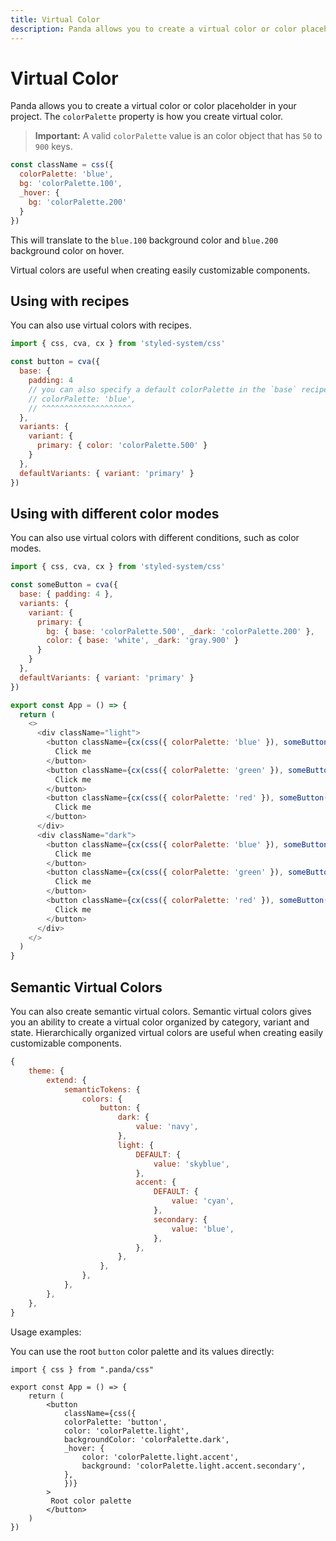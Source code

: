 ```yaml
---
title: Virtual Color
description: Panda allows you to create a virtual color or color placeholder in your project.
---
```


# Virtual Color

Panda allows you to create a virtual color or color placeholder in your project. The `colorPalette` property is how you
create virtual color.

> **Important:** A valid `colorPalette` value is an color object that has `50` to `900` keys.

```js
const className = css({
  colorPalette: 'blue',
  bg: 'colorPalette.100',
  _hover: {
    bg: 'colorPalette.200'
  }
})
```

This will translate to the `blue.100` background color and `blue.200` background color on hover.

Virtual colors are useful when creating easily customizable components.

## Using with recipes

You can also use virtual colors with recipes.

```js
import { css, cva, cx } from 'styled-system/css'

const button = cva({
  base: {
    padding: 4
    // you can also specify a default colorPalette in the `base` recipe key
    // colorPalette: 'blue',
    // ^^^^^^^^^^^^^^^^^^^^
  },
  variants: {
    variant: {
      primary: { color: 'colorPalette.500' }
    }
  },
  defaultVariants: { variant: 'primary' }
})
```

## Using with different color modes

You can also use virtual colors with different conditions, such as color modes.

```js
import { css, cva, cx } from 'styled-system/css'

const someButton = cva({
  base: { padding: 4 },
  variants: {
    variant: {
      primary: {
        bg: { base: 'colorPalette.500', _dark: 'colorPalette.200' },
        color: { base: 'white', _dark: 'gray.900' }
      }
    }
  },
  defaultVariants: { variant: 'primary' }
})

export const App = () => {
  return (
    <>
      <div className="light">
        <button className={cx(css({ colorPalette: 'blue' }), someButton())}>
          Click me
        </button>
        <button className={cx(css({ colorPalette: 'green' }), someButton())}>
          Click me
        </button>
        <button className={cx(css({ colorPalette: 'red' }), someButton())}>
          Click me
        </button>
      </div>
      <div className="dark">
        <button className={cx(css({ colorPalette: 'blue' }), someButton())}>
          Click me
        </button>
        <button className={cx(css({ colorPalette: 'green' }), someButton())}>
          Click me
        </button>
        <button className={cx(css({ colorPalette: 'red' }), someButton())}>
          Click me
        </button>
      </div>
    </>
  )
}
```

## Semantic Virtual Colors

You can also create semantic virtual colors. 
Semantic virtual colors gives you an ability to create a virtual color organized by category, variant and state.
Hierarchically organized virtual colors are useful when creating easily customizable components.

```js
{
    theme: {
        extend: {
            semanticTokens: {
                colors: {
                    button: {
                        dark: {
                            value: 'navy',
                        },
                        light: {
                            DEFAULT: {
                                value: 'skyblue',
                            },
                            accent: {
                                DEFAULT: {
                                    value: 'cyan',
                                },
                                secondary: {
                                    value: 'blue',
                                },
                            },
                        },
                    },
                },
            },
        },
    },
}
```

Usage examples:

You can use the root `button` color palette and its values directly:

```tsx
import { css } from ".panda/css"

export const App = () => {
    return (
        <button
            className={css({
            colorPalette: 'button',
            color: 'colorPalette.light',
            backgroundColor: 'colorPalette.dark',
            _hover: {
                color: 'colorPalette.light.accent',
                background: 'colorPalette.light.accent.secondary',
            },
            })}
        >
         Root color palette
        </button>
    )
})
```